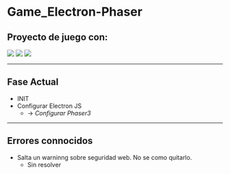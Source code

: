 # Game_Electron-Phaser

## Proyecto de juego con:

![](https://upload.wikimedia.org/wikipedia/commons/9/91/Electron_Software_Framework_Logo.svg)
![](https://jaki-jezyk-programowania.pl/img/technologies/phaser.png)
![](https://camo.githubusercontent.com/6ed9c2c50ea2a6dc8fa23f8f41fcb98aebf2b0eb4e816c7c85247280331bd4fa/68747470733a2f2f796f67656e6472612e6d652f323031372f30372f32302f6d6967726174696f6e2d6d616e69612f68746d6c2d6a732d6373732e706e67)

---

## Fase Actual

- INIT
- Configurar Electron JS
  - -> _Configurar Phaser3_

---

## Errores connocidos

- Salta un warninng sobre seguridad web. No se como quitarlo.
  - Sin resolver
